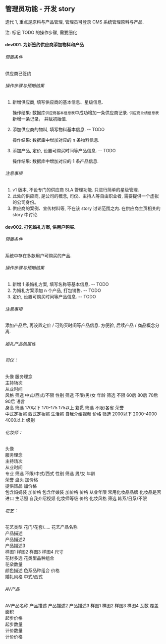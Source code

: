 ## 管理员功能 - 开发 story

迭代 1, 重点是原料与产品管理,
管理员可登录 CMS 系统管理原料与产品.

注: 标记 TODO 的操作步骤, 需要细化

#### dev001. 为新签约供应商添加物料和产品

###### 预置条件

供应商已签约

###### 操作步骤与预期结果

1. 新增供应商, 填写供应商的基本信息、星级信息.

    操作结果: 数据库`供应商基本信息表`中成功增加一条供应商记录. `供应商业绩信息表`新增一条记录， 并赋初始值.
2. 添加供应商的物料, 填写物料基本信息.  -- TODO

    操作结果: 数据库中增加对应的 n 条物料信息.
3. 添加产品, 定价, 设置可购买时间等产品信息.  -- TODO

    操作结果: 数据库中增加对应的 1 条产品信息.

###### 注意事项

1. v1 版本, 不设专门的供应商 SLA 管理功能. 只进行简单的星级管理.
2. 此处的供应商, 是公司的概念, 司仪、主持人等自由职业者, 需要提供一个虚拟的公司身份。
3. 供应商的案例、宣传材料等, 不在该 story 讨论范围之内. 在供应商主页相关的 story 中讨论.

#### dev002. 打包婚礼方案, 供用户购买.

###### 预置条件

系统中存在多款用户可购买的产品.

###### 操作步骤与预期结果

1. 新增 1 条婚礼方案, 填写名称等基本信息.  -- TODO
2. 为婚礼方案添加 n 个产品, 打包销售.  -- TODO
3. 定价, 设置可购买时间等产品信息.  -- TODO

###### 注意事项

添加产品后, 再设置定价 / 可购买时间等产品信息. 方便验, 后续产品 / 商品概念分离.



###### 婚礼产品包属性
###### 司仪：
头像
服务理念    
主持场次    
从业时间    
风格      筛选  中式/西式/不限
性别      筛选  不限/男/女
年龄      筛选  不限  60后  80后  70后  90后
语言      
身高      筛选  170以下    170-175    175以上
籍贯      筛选  不限/各省
荣誉      
中式定妆照
西式定妆照
生活照
自我介绍视频
价格      筛选  2000以下  2000-4000  4000以上
级别      

###### 化妆师：
头像      
服务理念        
主持场次        
从业时间        
专业      筛选  不限/中式/西式
性别      筛选  男/女
年龄      
荣誉
    盘头          加价格        
    提供饰品       加价格  
    包含妈妈装     加价格
    包含伴娘装     加价格
价格
从业年限
常用化妆品品牌
化妆品是否进口
生活照
自我介绍视频
化妆师等级
价格
化妆风格   筛选  韩系/日系/不限


###### 花艺：
花艺类型    花门/花套/.....
花艺产品名称  
产品描述    
产品描述2   
产品描述3   
样图1
样图2
样图3
样图4
尺寸      
花材多选    花类型品种组合    
花朵数量    
颜色描述    色系品种组合
价格      
婚礼风格    中式/西式

###### AV产品
AV产品名称
产品描述
产品描述2
产品描述3
样图1
样图2
样图3
样图4
瓦数
覆盖面积    
起步价格    
起步数量    
计价数量    
计价价格    
